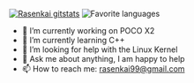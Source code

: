 [![Rasenkai gitstats](https://github-readme-stats.vercel.app/api?username=Rasenkai&show_icons=true&include_all_commits=true&theme=dark&layout=compact)](https://github.com/Rasenkai)
![Favorite languages](https://github-readme-stats.vercel.app/api/top-langs/?username=Rasenkai&theme=dark&layout=compact)

- 🔭 I’m currently working on POCO X2
- 🌱 I’m currently learning C++ 
- 🤔 I’m looking for help with the Linux Kernel
- 💬 Ask me about anything, I am happy to help
- 📫 How to reach me: rasenkai99@gmail.com
